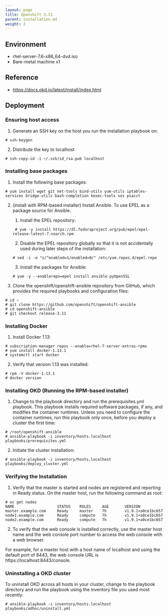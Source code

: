 ```yaml
---
layout: page
title: Openshift 3.11
parent: installation.md
weight: 2
---
```


## Environment

- rhel-server-7.6-x86_64-dvd.iso
- Bare-metal machine x1

## Reference

- https://docs.okd.io/latest/install/index.html

## Deployment

### Ensuring host access

1. Generate an SSH key on the host you run the installation playbook on:
```
# ssh-keygen
```

2. Distribute the key to localhost
```
# ssh-copy-id -i ~/.ssh/id_rsa.pub localhost
```

### Installing base packages

1. Install the following base packages:
```
# yum install wget git net-tools bind-utils yum-utils iptables-services bridge-utils bash-completion kexec-tools sos psacct
```

2. (install with RPM-based installer) Install Ansible. To use EPEL as a package source for Ansible.
    1. Install the EPEL repository:
    ```
     # yum -y install https://dl.fedoraproject.org/pub/epel/epel-release-latest-7.noarch.rpm
    ```

    2. Disable the EPEL repository globally so that it is not accidentally used during later steps of the installation:
    ```
    # sed -i -e "s/^enabled=1/enabled=0/" /etc/yum.repos.d/epel.repo
    ```

    3. Install the packages for Ansible:
    ```
    # yum -y --enablerepo=epel install ansible pyOpenSSL
    ```

3. Clone the openshift/openshift-ansible repository from GitHub, which provides the required playbooks and configuration files:
```
# cd ~
# git clone https://github.com/openshift/openshift-ansible
# cd openshift-ansible
# git checkout release-3.11
```

### Installing Docker

1. Install Docker 1.13:
```
# subscription-manager repos --enable=rhel-7-server-extras-rpms
# yum install docker-1.13.1
# systemctl start docker
```

2. Verify that version 1.13 was installed:
```
# rpm -V docker-1.13.1
# docker version
```

### Installing OKD (Running the RPM-based installer)

1. Change to the playbook directory and run the prerequisites.yml playbook. This playbook installs required software packages, if any, and modifies the container runtimes. Unless you need to configure the container runtimes, run this playbook only once, before you deploy a cluster the first time:
```
# /root/openshift-ansible
# ansible-playbook -i inventory/hosts.localhost playbooks/prerequisites.yml
```

2. Initiate the cluster installation:
```
# ansible-playbook -i inventory/hosts.localhost playbooks/deploy_cluster.yml
```

### Verifying the Installation

1. Verify that the master is started and nodes are registered and reporting in Ready status. On the master host, run the following command as root:
```
# oc get nodes
NAME                   STATUS    ROLES     AGE       VERSION
master.example.com     Ready     master    7h        v1.9.1+a0ce1bc657
node1.example.com      Ready     compute   7h        v1.9.1+a0ce1bc657
node2.example.com      Ready     compute   7h        v1.9.1+a0ce1bc657
```

2. To verify that the web console is installed correctly, use the master host name and the web console port number to access the web console with a web browser.

For example, for a master host with a host name of localhost and using the default port of 8443, the web console URL is https://localhost:8443/console.

### Uninstalling a OKD cluster

To uninstall OKD across all hosts in your cluster, change to the playbook directory and run the playbook using the inventory file you used most recently:
```
# ansible-playbook -i inventory/hosts.localhost playbooks/adhoc/uninstall.yml
```

